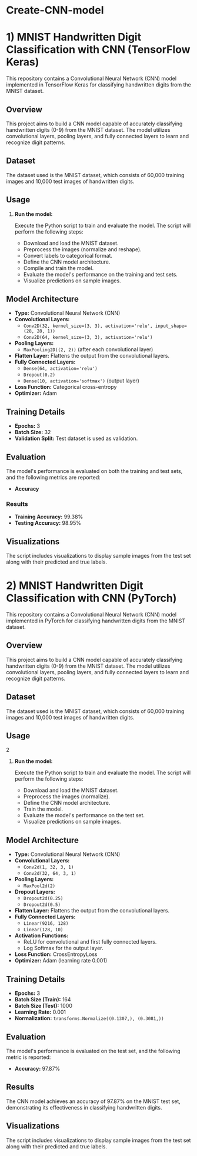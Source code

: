 # Create-CNN-model


# 1)  MNIST Handwritten Digit Classification with CNN (TensorFlow Keras)

This repository contains a Convolutional Neural Network (CNN) model implemented in TensorFlow Keras for classifying handwritten digits from the MNIST dataset.

## Overview

This project aims to build a CNN model capable of accurately classifying handwritten digits (0-9) from the MNIST dataset. The model utilizes convolutional layers, pooling layers, and fully connected layers to learn and recognize digit patterns.

## Dataset

The dataset used is the MNIST dataset, which consists of 60,000 training images and 10,000 test images of handwritten digits.
## Usage

1.  **Run the model:**

    Execute the Python script to train and evaluate the model. The script will perform the following steps:

    * Download and load the MNIST dataset.
    * Preprocess the images (normalize and reshape).
    * Convert labels to categorical format.
    * Define the CNN model architecture.
    * Compile and train the model.
    * Evaluate the model's performance on the training and test sets.
    * Visualize predictions on sample images.

## Model Architecture

* **Type:** Convolutional Neural Network (CNN)
* **Convolutional Layers:**
    * `Conv2D(32, kernel_size=(3, 3), activation='relu', input_shape=(28, 28, 1))`
    * `Conv2D(64, kernel_size=(3, 3), activation='relu')`
* **Pooling Layers:**
    * `MaxPooling2D((2, 2))` (after each convolutional layer)
* **Flatten Layer:** Flattens the output from the convolutional layers.
* **Fully Connected Layers:**
    * `Dense(64, activation='relu')`
    * `Dropout(0.2)`
    * `Dense(10, activation='softmax')` (output layer)
* **Loss Function:** Categorical cross-entropy
* **Optimizer:** Adam

## Training Details

* **Epochs:** 3
* **Batch Size:** 32
* **Validation Split:** Test dataset is used as validation.

## Evaluation

The model's performance is evaluated on both the training and test sets, and the following metrics are reported:

* **Accuracy**

### Results

* **Training Accuracy:** 99.38%
* **Testing Accuracy:** 98.95%

## Visualizations

The script includes visualizations to display sample images from the test set along with their predicted and true labels.

# 2) MNIST Handwritten Digit Classification with CNN (PyTorch)

This repository contains a Convolutional Neural Network (CNN) model implemented in PyTorch for classifying handwritten digits from the MNIST dataset.

## Overview

This project aims to build a CNN model capable of accurately classifying handwritten digits (0-9) from the MNIST dataset. The model utilizes convolutional layers, pooling layers, and fully connected layers to learn and recognize digit patterns.

## Dataset

The dataset used is the MNIST dataset, which consists of 60,000 training images and 10,000 test images of handwritten digits.

## Usage
2

1.  **Run the model:**

    Execute the Python script to train and evaluate the model. The script will perform the following steps:

    * Download and load the MNIST dataset.
    * Preprocess the images (normalize).
    * Define the CNN model architecture.
    * Train the model.
    * Evaluate the model's performance on the test set.
    * Visualize predictions on sample images.

## Model Architecture

* **Type:** Convolutional Neural Network (CNN)
* **Convolutional Layers:**
    * `Conv2d(1, 32, 3, 1)`
    * `Conv2d(32, 64, 3, 1)`
* **Pooling Layers:**
    * `MaxPool2d(2)`
* **Dropout Layers:**
    * `Dropout2d(0.25)`
    * `Dropout2d(0.5)`
* **Flatten Layer:** Flattens the output from the convolutional layers.
* **Fully Connected Layers:**
    * `Linear(9216, 128)`
    * `Linear(128, 10)`
* **Activation Functions:**
    * ReLU for convolutional and first fully connected layers.
    * Log Softmax for the output layer.
* **Loss Function:** CrossEntropyLoss
* **Optimizer:** Adam (learning rate 0.001)

## Training Details

* **Epochs:** 3
* **Batch Size (Train):** 164
* **Batch Size (Test):** 1000
* **Learning Rate:** 0.001
* **Normalization:** `transforms.Normalize((0.1307,), (0.3081,))`

## Evaluation

The model's performance is evaluated on the test set, and the following metric is reported:

* **Accuracy:** 97.87%

## Results

The CNN model achieves an accuracy of 97.87% on the MNIST test set, demonstrating its effectiveness in classifying handwritten digits.

## Visualizations

The script includes visualizations to display sample images from the test set along with their predicted and true labels.
